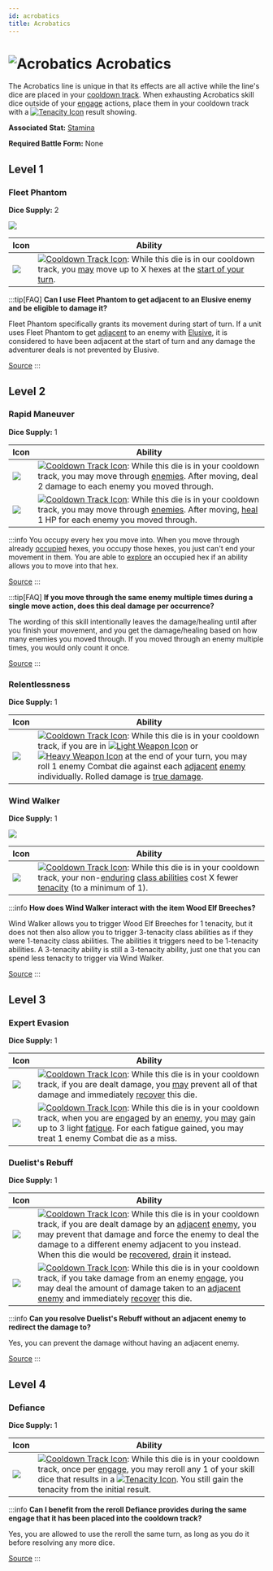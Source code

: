 ```yaml
---
id: acrobatics
title: Acrobatics
---
```


# <img src="/icons/skills/acrobatics/icon.png" alt="Acrobatics" className="icon-svg" /> Acrobatics

The Acrobatics line is unique in that its effects are all active while the line's dice are placed in your [cooldown track](/docs/glossary/cooldown-track). When exhausting Acrobatics skill dice outside of your [engage](/docs/battles/adventurer-turn/engage) actions, place them in your cooldown track with a [<img src="/icons/tenacity.svg" alt="Tenacity Icon" className="icon-svg"/>](/docs/glossary/tenacity) result showing.

**Associated Stat:** [Stamina](/docs/adventurer/stats/stamina)

**Required Battle Form:** None

## Level 1

### Fleet Phantom

**Dice Supply:** 2

<img src="/icons/skills/acrobatics/fleet-phantom-all-results.png" className="skill-icon" />

| Icon                                                                            | Ability                                                                                                                                                                                                                                                                               |
| ------------------------------------------------------------------------------- | ------------------------------------------------------------------------------------------------------------------------------------------------------------------------------------------------------------------------------------------------------------------------------------- |
| <img src="/icons/skills/acrobatics/fleet-phantom.png" className="skill-icon" /> | [<img src="/icons/cooldown-track.svg" alt="Cooldown Track Icon" className="icon-svg" />](/docs/glossary/cooldown-track): While this die is in our cooldown track, you [may](/docs/glossary/may) move up to X hexes at the [start of your turn](/docs/battles/adventurer-turn/index/). |

:::tip[FAQ]
**Can I use Fleet Phantom to get adjacent to an Elusive enemy and be eligible to damage it?**

Fleet Phantom specifically grants its movement during start of turn. If a unit uses Fleet Phantom to get [adjacent](/docs/glossary/adjacent.md) to an enemy with [Elusive](/docs/battles/enemy-skills/elusive), it is considered to have been adjacent at the start of turn and any damage the adventurer deals is not prevented by Elusive.

<a href="https://support.chiptheorygames.com/support/solutions/articles/33000293233" target="_blank">Source</a>
:::

## Level 2

### Rapid Maneuver

**Dice Supply:** 1

| Icon                                                                               | Ability                                                                                                                                                                                                                                                                                                      |
| ---------------------------------------------------------------------------------- | ------------------------------------------------------------------------------------------------------------------------------------------------------------------------------------------------------------------------------------------------------------------------------------------------------------ |
| <img src="/icons/skills/acrobatics/rapid-maneuver-1.png" className="skill-icon" /> | [<img src="/icons/cooldown-track.svg" alt="Cooldown Track Icon" className="icon-svg" />](/docs/glossary/cooldown-track): While this die is in your cooldown track, you may move through [enemies](/docs/glossary/enemy). After moving, deal 2 damage to each enemy you moved through.                        |
| <img src="/icons/skills/acrobatics/rapid-maneuver-2.png" className="skill-icon" /> | [<img src="/icons/cooldown-track.svg" alt="Cooldown Track Icon" className="icon-svg" />](/docs/glossary/cooldown-track): While this die is in your cooldown track, you may move through [enemies](/docs/glossary/enemy). After moving, [heal](/docs/glossary/healing) 1 HP for each enemy you moved through. |

:::info
You occupy every hex you move into. When you move through already [occupied](/docs/glossary/occupied) hexes, you occupy those hexes, you just can't end your movement in them. You are able to [explore](/docs/battles/types/delve/exploration) an occupied hex if an ability allows you to move into that hex.

<a href="https://discord.com/channels/273472391403798528/1361396124782694450/1382539710303572008" target="_blank">Source</a>
:::

:::tip[FAQ]
**If you move through the same enemy multiple times during a single move action, does this deal damage per occurrence?**

The wording of this skill intentionally leaves the damage/healing until after you finish your movement, and you get the damage/healing based on how many enemies you moved through. If you moved through an enemy multiple times, you would only count it once.

<a href="https://support.chiptheorygames.com/support/solutions/articles/33000294290" target="_blank">Source</a>
:::

### Relentlessness

**Dice Supply:** 1

| Icon                                                                             | Ability                                                                                                                                                                                                                                                                                                                                                                                                                                                                                                                                                                                                                                                           |
| -------------------------------------------------------------------------------- | ----------------------------------------------------------------------------------------------------------------------------------------------------------------------------------------------------------------------------------------------------------------------------------------------------------------------------------------------------------------------------------------------------------------------------------------------------------------------------------------------------------------------------------------------------------------------------------------------------------------------------------------------------------------- |
| <img src="/icons/skills/acrobatics/relentlessness.png" className="skill-icon" /> | [<img src="/icons/cooldown-track.svg" alt="Cooldown Track Icon" className="icon-svg" />](/docs/glossary/cooldown-track): While this die is in your cooldown track, if you are in [<img src="/icons/light-weapon.svg" alt="Light Weapon Icon" className="icon-svg" />](/docs/battles/battle-forms/light-weapon) or [<img src="/icons/heavy-weapon.svg" alt="Heavy Weapon Icon" className="icon-svg" />](/docs/battles/battle-forms/heavy-weapon) at the end of your turn, you may roll 1 enemy Combat die against each [adjacent](/docs/glossary/adjacent) [enemy](/docs/glossary/enemy) individually. Rolled damage is [true damage](/docs/glossary/true-damage). |

### Wind Walker

**Dice Supply:** 1

<img src="/icons/skills/acrobatics/wind-walker-all-results.png" className="skill-icon" />

| Icon                                                                          | Ability                                                                                                                                                                                                                                                                                                                                              |
| ----------------------------------------------------------------------------- | ---------------------------------------------------------------------------------------------------------------------------------------------------------------------------------------------------------------------------------------------------------------------------------------------------------------------------------------------------- |
| <img src="/icons/skills/acrobatics/wind-walker.png" className="skill-icon" /> | [<img src="/icons/cooldown-track.svg" alt="Cooldown Track Icon" className="icon-svg" />](/docs/glossary/cooldown-track): While this die is in your cooldown track, your non-[enduring](/docs/glossary/enduring) [class abilities](/docs/battles/adventurer-turn/class-ability) cost X fewer [tenacity](/docs/glossary/tenacity) (to a minimum of 1). |

:::info
**How does Wind Walker interact with the item Wood Elf Breeches?**

Wind Walker allows you to trigger Wood Elf Breeches for 1 tenacity, but it does not then also allow you to trigger 3-tenacity class abilities as if they were 1-tenacity class abilities. The abilities it triggers need to be 1-tenacity abilities. A 3-tenacity ability is still a 3-tenacity ability, just one that you can spend less tenacity to trigger via Wind Walker.

<a href="https://discord.com/channels/273472391403798528/1394605568244711454/1405224292467212490" target="_blank">Source</a>
:::

## Level 3

### Expert Evasion

**Dice Supply:** 1

| Icon                                                                               | Ability                                                                                                                                                                                                                                                                                                                                                                                                           |
| ---------------------------------------------------------------------------------- | ----------------------------------------------------------------------------------------------------------------------------------------------------------------------------------------------------------------------------------------------------------------------------------------------------------------------------------------------------------------------------------------------------------------- |
| <img src="/icons/skills/acrobatics/expert-evasion-1.png" className="skill-icon" /> | [<img src="/icons/cooldown-track.svg" alt="Cooldown Track Icon" className="icon-svg" />](/docs/glossary/cooldown-track): While this die is in your cooldown track, if you are dealt damage, you [may](/docs/glossary/may) prevent all of that damage and immediately [recover](/docs/glossary/recover) this die.                                                                                                  |
| <img src="/icons/skills/acrobatics/expert-evasion-2.png" className="skill-icon" /> | [<img src="/icons/cooldown-track.svg" alt="Cooldown Track Icon" className="icon-svg" />](/docs/glossary/cooldown-track): While this die is in your cooldown track, when you are [engaged](/docs/battles/enemy-turn) by an [enemy](/docs/glossary/enemy), you [may](/docs/glossary/may) gain up to 3 light [fatigue](/docs/glossary/fatigue). For each fatigue gained, you may treat 1 enemy Combat die as a miss. |

### Duelist's Rebuff

**Dice Supply:** 1

| Icon                                                                                | Ability                                                                                                                                                                                                                                                                                                                                                                                                                                                                                      |
| ----------------------------------------------------------------------------------- | -------------------------------------------------------------------------------------------------------------------------------------------------------------------------------------------------------------------------------------------------------------------------------------------------------------------------------------------------------------------------------------------------------------------------------------------------------------------------------------------- |
| <img src="/icons/skills/acrobatics/duelists-rebuff-1.png" className="skill-icon" /> | [<img src="/icons/cooldown-track.svg" alt="Cooldown Track Icon" className="icon-svg" />](/docs/glossary/cooldown-track): While this die is in your cooldown track, if you are dealt damage by an [adjacent](/docs/glossary/adjacent) [enemy](/docs/glossary/enemy), you may prevent that damage and force the enemy to deal the damage to a different enemy adjacent to you instead. When this die would be [recovered](/docs/glossary/recover), [drain](/docs/glossary/drained) it instead. |
| <img src="/icons/skills/acrobatics/duelists-rebuff-2.png" className="skill-icon" /> | [<img src="/icons/cooldown-track.svg" alt="Cooldown Track Icon" className="icon-svg" />](/docs/glossary/cooldown-track): While this die is in your cooldown track, if you take damage from an enemy [engage](/docs/battles/enemy-turn), you may deal the amount of damage taken to an [adjacent](/docs/glossary/adjacent) [enemy](/docs/glossary/enemy) and immediately [recover](/docs/glossary/recover) this die.                                                                          |

:::info
**Can you resolve Duelist's Rebuff without an adjacent enemy to redirect the damage to?**

Yes, you can prevent the damage without having an adjacent enemy.

<a href="https://discord.com/channels/273472391403798528/1361396124782694450/1387180604663136356" target="_blank">Source</a>
:::

## Level 4

### Defiance

**Dice Supply:** 1

| Icon                                                                       | Ability                                                                                                                                                                                                                                                                                                                                                                                                                                          |
| -------------------------------------------------------------------------- | ------------------------------------------------------------------------------------------------------------------------------------------------------------------------------------------------------------------------------------------------------------------------------------------------------------------------------------------------------------------------------------------------------------------------------------------------ |
| <img src="/icons/skills/acrobatics/defiance.png" className="skill-icon" /> | [<img src="/icons/cooldown-track.svg" alt="Cooldown Track Icon" className="icon-svg" />](/docs/glossary/cooldown-track): While this die is in your cooldown track, once per [engage](/docs/battles/adventurer-turn/engage), you may reroll any 1 of your skill dice that results in a [<img src="/icons/tenacity.svg" alt="Tenacity Icon" className="icon-svg"/>](/docs/glossary/tenacity). You still gain the tenacity from the initial result. |

:::info
**Can I benefit from the reroll Defiance provides during the same engage that it has been placed into the cooldown track?**

Yes, you are allowed to use the reroll the same turn, as long as you do it before resolving any more dice.

<a href="https://discord.com/channels/273472391403798528/734891265690304634/1340036564134133841" target="_blank">Source</a>
:::
